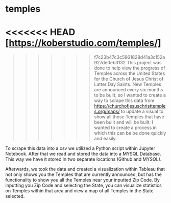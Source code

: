 # temples
<<<<<<< HEAD
[https://koberstudio.com/temples/]
=======
>>>>>>> f7c23b47c3c5961828d41a3c152a927de0eb3132
This project was done to help view the progress of Temples across the United States for the Church of Jesus Christ of Latter Day Saints. New Temples are announced every six months to be built, so I wanted to create a way to scrape this data from https://churchofjesuschristtemples.org/maps/ to update a visual to show all those Temples that have been built and will be built. I wanted to create a process in which this can be be done quickly and easily.

To scrape this data into a csv we utilized a Python script within Jupyter Notebook. After that we read and stored the data into a MYSQL Database. This way we have it stored in two separate locations (Github and MYSQL).

Afterwards, we took the data and created a visualization within Tableau that not only shows you the Temples that are currently announced, but has the functionality to show you all the Temples near your inputted Zip Code. By inputting you Zip Code and selecting the State, you can visualize statistics on Temples within that area and view a map of all Temples in the State selected.
